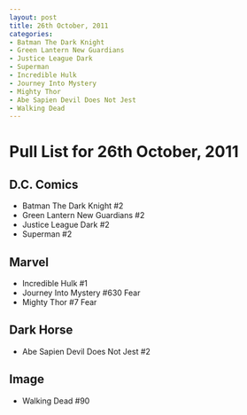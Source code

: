 ```yaml
---
layout: post
title: 26th October, 2011
categories:
- Batman The Dark Knight
- Green Lantern New Guardians
- Justice League Dark
- Superman
- Incredible Hulk
- Journey Into Mystery
- Mighty Thor
- Abe Sapien Devil Does Not Jest
- Walking Dead
---
```


# Pull List for 26th October, 2011

## D.C. Comics

* Batman The Dark Knight #2
* Green Lantern New Guardians #2
* Justice League Dark #2
* Superman #2

## Marvel

* Incredible Hulk #1
* Journey Into Mystery #630 Fear
* Mighty Thor #7 Fear

## Dark Horse

* Abe Sapien Devil Does Not Jest #2

## Image

* Walking Dead #90